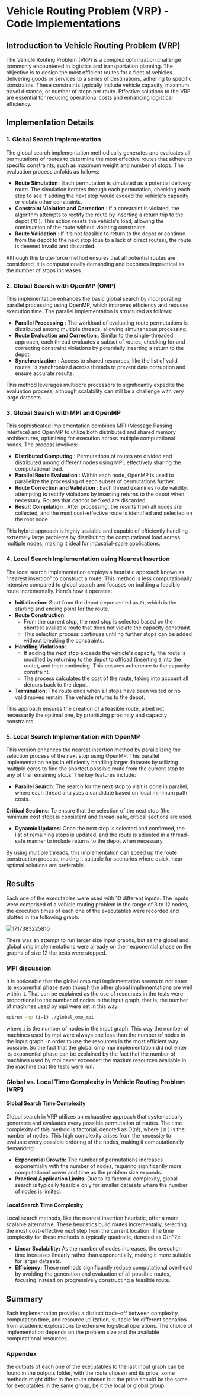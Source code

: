 # Vehicle Routing Problem (VRP) - Code Implementations

## Introduction to Vehicle Routing Problem (VRP)

The Vehicle Routing Problem (VRP) is a complex optimization challenge commonly encountered in logistics and transportation planning. The objective is to design the most efficient routes for a fleet of vehicles delivering goods or services to a series of destinations, adhering to specific constraints. These constraints typically include vehicle capacity, maximum travel distance, or number of stops per route. Effective solutions to the VRP are essential for reducing operational costs and enhancing logistical efficiency.

## Implementation Details

### 1. Global Search Implementation

The global search implementation methodically generates and evaluates all permutations of routes to determine the most effective routes that adhere to specific constraints, such as maximum weight and number of stops. The evaluation process unfolds as follows:

* **Route Simulation** : Each permutation is simulated as a potential delivery route. The simulation iterates through each permutation, checking each step to see if adding the next stop would exceed the vehicle's capacity or violate other constraints.
* **Constraint Violation and Correction** : If a constraint is violated, the algorithm attempts to rectify the route by inserting a return trip to the depot ('0'). This action resets the vehicle's load, allowing the continuation of the route without violating constraints.
* **Route Validation** : If it's not feasible to return to the depot or continue from the depot to the next stop (due to a lack of direct routes), the route is deemed invalid and discarded.

Although this brute-force method ensures that all potential routes are considered, it is computationally demanding and becomes impractical as the number of stops increases.

### 2. Global Search with OpenMP (OMP)

This implementation enhances the basic global search by incorporating parallel processing using OpenMP, which improves efficiency and reduces execution time. The parallel implementation is structured as follows:

* **Parallel Processing** : The workload of evaluating route permutations is distributed among multiple threads, allowing simultaneous processing.
* **Route Evaluation and Correction** : Similar to the single-threaded approach, each thread evaluates a subset of routes, checking for and correcting constraint violations by potentially inserting a return to the depot.
* **Synchronization** : Access to shared resources, like the list of valid routes, is synchronized across threads to prevent data corruption and ensure accurate results.

This method leverages multicore processors to significantly expedite the evaluation process, although scalability can still be a challenge with very large datasets.

### 3. Global Search with MPI and OpenMP

This sophisticated implementation combines MPI (Message Passing Interface) and OpenMP to utilize both distributed and shared memory architectures, optimizing for execution across multiple computational nodes. The process involves:

* **Distributed Computing** : Permutations of routes are divided and distributed among different nodes using MPI, effectively sharing the computational load.
* **Parallel Route Evaluation** : Within each node, OpenMP is used to parallelize the processing of each subset of permutations further.
* **Route Correction and Validation** : Each thread examines route validity, attempting to rectify violations by inserting returns to the depot when necessary. Routes that cannot be fixed are discarded.
* **Result Compilation** : After processing, the results from all nodes are collected, and the most cost-effective route is identified and selected on the root node.

This hybrid approach is highly scalable and capable of efficiently handling extremely large problems by distributing the computational load across multiple nodes, making it ideal for industrial-scale applications.

### 4. Local Search Implementation using Nearest Insertion

The local search implementation employs a heuristic approach known as "nearest insertion" to construct a route. This method is less computationally intensive compared to global search and focuses on building a feasible route incrementally. Here’s how it operates:

- **Initialization**: Start from the depot (represented as `0`), which is the starting and ending point for the route.
- **Route Construction**:
  - From the current stop, the next stop is selected based on the shortest available route that does not violate the capacity constraint.
  - This selection process continues until no further stops can be added without breaking the constraints.
- **Handling Violations**:
  - If adding the next stop exceeds the vehicle's capacity, the route is modified by returning to the depot to offload (inserting `0` into the route), and then continuing. This ensures adherence to the capacity constraint.
  - The process calculates the cost of the route, taking into account all detours back to the depot.
- **Termination**: The route ends when all stops have been visited or no valid moves remain. The vehicle returns to the depot.

This approach ensures the creation of a feasible route, albeit not necessarily the optimal one, by prioritizing proximity and capacity constraints.

### 5. Local Search Implementation with OpenMP

This version enhances the nearest insertion method by parallelizing the selection process of the next stop using OpenMP. This parallel implementation helps in efficiently handling larger datasets by utilizing multiple cores to find the shortest possible route from the current stop to any of the remaining stops. The key features include:

- **Parallel Search**: The search for the next stop to visit is done in parallel, where each thread analyses a candidate based on local minimum path costs.

 **Critical Sections**: To ensure that the selection of the next stop (the minimum cost stop) is consistent and thread-safe, critical sections are used.

- **Dynamic Updates**: Once the next stop is selected and confirmed, the list of remaining stops is updated, and the route is adjusted in a thread-safe manner to include returns to the depot when necessary.

By using multiple threads, this implementation can speed up the route construction process, making it suitable for scenarios where quick, near-optimal solutions are preferable.

## Results

Each one of the executables were used with 10 different inputs. The inputs were comprised of a vehicle routing problem in the range of 3 to 12 nodes, the execution times of each one of the executables were recorded and plotted in the following graph:

![1717383225810](image/README/1717383225810.png)

There was an attempt to run larger size input graphs, but as the global and global omp implementations were already on their exponential phase on the graphs of size 12 the tests were stopped.

### MPI discussion

It is noticeable that the global omp mpi implementation seems to not enter its exponential phase even though the other global implementations are well within it. That can be explained as the use of resources in the tests were proportional to the number of nodes in the input graph, that is, the number of machines used by mpi were set in this way:

```bash
mpirun -np {i-1} ./global_omp_mpi

```

where `i` is the number of nodes in the input graph. This way the number of machines used by mpi were always one less than the number of nodes in the input graph, in order to use the resources in the most efficient way possible. So the fact that the global omp mpi implementation did not enter its exponential phase can be explained by the fact that the number of machines used by mpi never exceeded the maxium resources available in the machine that the tests were run.

### Global vs. Local Time Complexity in Vehicle Routing Problem (VRP)

#### Global Search Time Complexity

Global search in VRP utilizes an exhaustive approach that systematically generates and evaluates every possible permutation of routes. The time complexity of this method is factorial, denoted as O(n!), where \( n \) is the number of nodes. This high complexity arises from the necessity to evaluate every possible ordering of the nodes, making it computationally demanding:

- **Exponential Growth:** The number of permutations increases exponentially with the number of nodes, requiring significantly more computational power and time as the problem size expands.
- **Practical Application Limits:** Due to its factorial complexity, global search is typically feasible only for smaller datasets where the number of nodes is limited.

#### Local Search Time Complexity

Local search methods, like the nearest insertion heuristic, offer a more scalable alternative. These heuristics build routes incrementally, selecting the most cost-effective next step from the current location. The time complexity for these methods is typically quadratic, denoted as O(n^2):

- **Linear Scalability:** As the number of nodes increases, the execution time increases linearly rather than exponentially, making it more suitable for larger datasets.
- **Efficiency:** These methods significantly reduce computational overhead by avoiding the generation and evaluation of all possible routes, focusing instead on progressively constructing a feasible route.

## Summary

Each implementation provides a distinct trade-off between complexity, computation time, and resource utilization, suitable for different scenarios from academic explorations to extensive logistical operations. The choice of implementation depends on the problem size and the available computational resources.

### Appendex 

the outputs of each one of the executables to the last input graph can be found in the outputs folder, with the route chosen and its price, some methods might differ in the route chosen but the price should be the same for executables in the same group, be it the local or global group.
